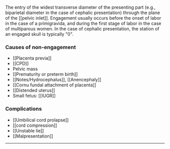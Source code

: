 The entry of the widest transverse diameter of the presenting part (e.g., biparietal diameter in the case of cephalic presentation) through the plane of the [[pelvic inlet]]. Engagement usually occurs before the onset of labor in the case of a primigravida, and during the first stage of labor in the case of multiparous women. In the case of cephalic presentation, the station of an engaged skull is typically "0".

### Causes of non-engagement
- [[Placenta previa]]
- [[CPD]]
- Pelvic mass
- [[Prematurity or preterm birth]] 
- [[Notes/Hydrocephalus]], [[Anencephaly]] 
- [[Cornu fundal attachment of placenta]]
- [[Distended uterus]] 
- Small fetus: [[IUGR]] 

### Complications
- [[Umbilical cord prolapse]]
- [[cord compression]] 
- [[Unstable lie]] 
- [[Malpresentation]]

---